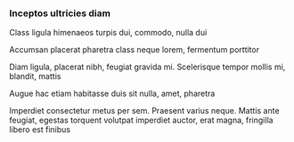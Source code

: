 ### Inceptos ultricies diam

Class ligula himenaeos turpis dui, commodo, nulla dui

Accumsan placerat pharetra class neque lorem, fermentum porttitor

Diam ligula, placerat nibh, feugiat gravida mi. Scelerisque tempor mollis mi, blandit, mattis

Augue hac etiam habitasse duis sit nulla, amet, pharetra

Imperdiet consectetur metus per sem. Praesent varius neque. Mattis ante feugiat, egestas torquent volutpat imperdiet auctor, erat magna, fringilla libero est finibus


